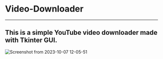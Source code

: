 # Video-Downloader

<hr/>

## This is a simple YouTube video downloader made with Tkinter GUI. 
![Screenshot from 2023-10-07 12-05-51](https://github.com/mdshakib007/Video-Downloader/assets/128816573/183aba81-4eb6-438f-ae13-365397762c9d)
